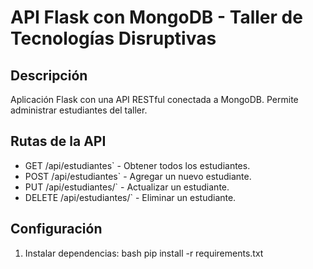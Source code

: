 # API Flask con MongoDB - Taller de Tecnologías Disruptivas

## Descripción
Aplicación Flask con una API RESTful conectada a MongoDB. Permite administrar estudiantes del taller.

## Rutas de la API
- GET /api/estudiantes` - Obtener todos los estudiantes.
- POST /api/estudiantes` - Agregar un nuevo estudiante.
- PUT /api/estudiantes/<nombre>` - Actualizar un estudiante.
- DELETE /api/estudiantes/<nombre>` - Eliminar un estudiante.

## Configuración
1. Instalar dependencias:
   bash
   pip install -r requirements.txt

